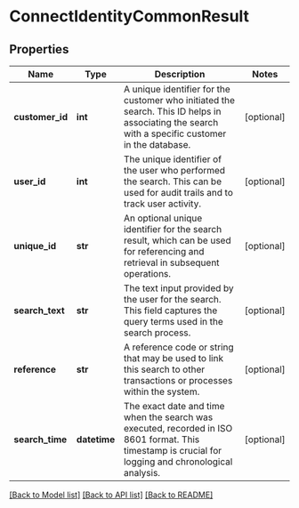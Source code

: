 # ConnectIdentityCommonResult

## Properties
Name | Type | Description | Notes
------------ | ------------- | ------------- | -------------
**customer_id** | **int** | A unique identifier for the customer who initiated the search. This ID helps in associating the search with a specific customer in the database. | [optional] 
**user_id** | **int** | The unique identifier of the user who performed the search. This can be used for audit trails and to track user activity. | [optional] 
**unique_id** | **str** | An optional unique identifier for the search result, which can be used for referencing and retrieval in subsequent operations. | [optional] 
**search_text** | **str** | The text input provided by the user for the search. This field captures the query terms used in the search process. | [optional] 
**reference** | **str** | A reference code or string that may be used to link this search to other transactions or processes within the system. | [optional] 
**search_time** | **datetime** | The exact date and time when the search was executed, recorded in ISO 8601 format. This timestamp is crucial for logging and chronological analysis. | [optional] 

[[Back to Model list]](../README.md#documentation-for-models) [[Back to API list]](../README.md#documentation-for-api-endpoints) [[Back to README]](../README.md)

